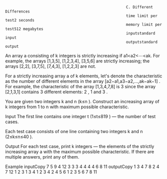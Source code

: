                                                           C. Different Differences
                                                          time limit per test2 seconds
                                                          memory limit per test512 megabytes
                                                          inputstandard input
                                                          outputstandard output

An array a consisting of k integers is strictly increasing if a1<a2<⋯<ak. For example, the arrays [1,3,5], [1,2,3,4], [3,5,6]
 are strictly increasing; the arrays [2,2], [3,7,5], [7,4,3], [1,2,2,3] are not.

For a strictly increasing array a
 of k
 elements, let's denote the characteristic as the number of different elements in the array [a2−a1,a3−a2,…,ak−ak−1]
. For example, the characteristic of the array [1,3,4,7,8]
 is 3
 since the array [2,1,3,1]
 contains 3
 different elements: 2
, 1
 and 3
.

You are given two integers k
 and n
 (k≤n
). Construct an increasing array of k
 integers from 1
 to n
 with maximum possible characteristic.

Input
The first line contains one integer t
 (1≤t≤819
) — the number of test cases.

Each test case consists of one line containing two integers k
 and n
 (2≤k≤n≤40
).

Output
For each test case, print k
 integers — the elements of the strictly increasing array a
 with the maximum possible characteristic. If there are multiple answers, print any of them.

Example
inputCopy
7
5 9
4 12
3 3
3 4
4 4
4 6
8 11
outputCopy
1 3 4 7 8
2 4 7 12
1 2 3
1 3 4
1 2 3 4
2 4 5 6
1 2 3 5 6 7 8 11
